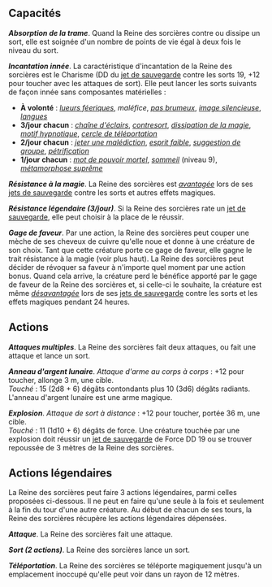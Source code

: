 ## Capacités
_**Absorption de la trame**_. Quand la Reine des sorcières contre ou dissipe un sort, elle est soignée d'un nombre de points de vie égal à deux fois le niveau du sort.

_**Incantation innée**_. La caractéristique d'incantation de la Reine des sorcières est le Charisme (DD du [jet de sauvegarde](/utiliser-les-caracteristiques/#jets-de-sauvegarde) contre les sorts 19, +12 pour toucher avec les attaques de sort). Elle peut lancer les sorts suivants de façon innée sans composantes matérielles :
* **À volonté** : [_lueurs féeriques_](/grimoire/lueurs-feeriques/), _maléfice_, [_pas brumeux_](/grimoire/pas-brumeux/), [_image silencieuse_](/grimoire/image-silencieuse/), [_langues_](/grimoire/langues/)
* **3/jour chacun** : [_chaîne d'éclairs_](/grimoire/chaine-d-eclairs/), [_contresort_](/grimoire/contresort/), [_dissipation de la magie_](/grimoire/dissipation-de-la-magie/), [_motif hypnotique_](/grimoire/motif-hypnotique/), [_cercle de téléportation_](/grimoire/cercle-de-teleportation/)
* **2/jour chacun** : [_jeter une malédiction_](/grimoire/jeter-une-malediction/), [_esprit faible_](/grimoire/esprit-faible/), [_suggestion de groupe_](/grimoire/suggestion-de-groupe/), [_pétrification_](/grimoire/petrification/)
* **1/jour chacun** : [_mot de pouvoir mortel_](/grimoire/mot-de-pouvoir-mortel/), [_sommeil_](/grimoire/sommeil/) (niveau 9), [_métamorphose suprême_](/grimoire/metamorphose-supreme/)

_**Résistance à la magie**_. La Reine des sorcières est [_avantagée_](/utiliser-les-caracteristiques/#avantage-et-desavantage) lors de ses [jets de sauvegarde](/utiliser-les-caracteristiques/#jets-de-sauvegarde) contre les sorts et autres effets magiques.

_**Résistance légendaire (3/jour)**_. Si la Reine des sorcières rate un [jet de sauvegarde](/utiliser-les-caracteristiques/#jets-de-sauvegarde), elle peut choisir à la place de le réussir.

_**Gage de faveur**_. Par une action, la Reine des sorcières peut couper une mèche de ses cheveux de cuivre qu'elle noue et donne à une créature de son choix. Tant que cette créature porte ce gage de faveur, elle gagne le trait résistance à la magie (voir plus haut). La Reine des sorcières peut décider de révoquer sa faveur à n'importe quel moment par une action bonus. Quand cela arrive, la créature perd le bénéfice apporté par le gage de faveur de la Reine des sorcières et, si celle-ci le souhaite, la créature est même [_désavantagée_](/utiliser-les-caracteristiques/#avantage-et-desavantage) lors de ses [jets de sauvegarde](/utiliser-les-caracteristiques/#jets-de-sauvegarde) contre les sorts et les effets magiques pendant 24 heures.

## Actions
_**Attaques multiples**_. La Reine des sorcières fait deux attaques, ou fait une attaque et lance un sort.

_**Anneau d'argent lunaire**_. _Attaque d'arme au corps à corps_ : +12 pour toucher, allonge 3 m, une cible.  
_Touché_ : 15 (2d8 + 6) dégâts contondants plus 10 (3d6) dégâts radiants. L'anneau d'argent lunaire est une arme magique.

_**Explosion**_. _Attaque de sort à distance_ : +12 pour toucher, portée 36 m, une cible.  
_Touché_ : 11 (1d10 + 6) dégâts de force. Une créature touchée par une explosion doit réussir un [jet de sauvegarde](/utiliser-les-caracteristiques/#jets-de-sauvegarde) de Force DD 19 ou se trouver repoussée de 3 mètres de la Reine des sorcières.

## Actions légendaires
La Reine des sorcières peut faire 3 actions légendaires, parmi celles proposées ci-dessous. Il ne peut en faire qu'une seule à la fois et seulement à la fin du tour d'une autre créature. Au début de chacun de ses tours, la Reine des sorcières récupère les actions légendaires dépensées.

_**Attaque**_. La Reine des sorcières fait une attaque.

_**Sort (2 actions)**_. La Reine des sorcières lance un sort.

_**Téléportation**_. La Reine des sorcières se téléporte magiquement jusqu'à un emplacement inoccupé qu'elle peut voir dans un rayon de 12 mètres.
